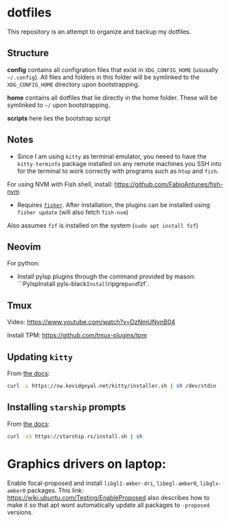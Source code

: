 # dotfiles

This repository is an attempt to organize and backup my dotfiles. 

## Structure

**config** contains all configration files that exist in `XDG_CONFIG_HOME` (ususally `~/.config`). All files and folders in this folder will be symlinked to the `XDG_CONFIG_HOME` directory upon bootstrapping.

**home** contains all dotfiles that lie directly in the home folder. These will be symlinked to `~/` upon bootstrapping.

**scripts** here lies the bootstrap script

## Notes

* Since I am using `kitty` as terminal emulator, you neeed to have the `kitty-terminfo` package installed on any remote machines you SSH into for the terminal to work correctly with programs such as `htop` and `fish`.

For using NVM with Fish shell, install: https://github.com/FabioAntunes/fish-nvm
- Requires [`fisher`](https://github.com/jorgebucaran/fisher). After installation, the plugins can be installed using `fisher update` (will also fetch `fish-nvm`)

Also assumes `fzf` is installed on the system (`sudo apt install fzf`)

## Neovim
For python:
- Install pylsp plugins through the command provided by mason:
  ``:PylspInstall pyls-black`
Install `ripgrep` and `fzf`.
## Tmux

Video: https://www.youtube.com/watch?v=DzNmUNvnB04

Install TPM: https://github.com/tmux-plugins/tpm

## Updating `kitty`
From [the docs](https://sw.kovidgoyal.net/kitty/binary/):
```bash
curl -L https://sw.kovidgoyal.net/kitty/installer.sh | sh /dev/stdin
```

## Installing `starship` prompts
From [the docs](https://starship.rs/guide/#%F0%9F%9A%80-installation):
```bash
curl -sS https://starship.rs/install.sh | sh
```

# Graphics drivers on laptop:

Enable focal-proposed and install `libgl1-amber-dri`, `libegl-amber0`, `libglx-amber0` packages.
This link: https://wiki.ubuntu.com/Testing/EnableProposed also describes how to make it so that apt wont automatically update all packages to `-proposed` versions.
